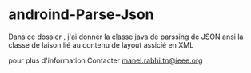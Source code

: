 # androind-Parse-Json
Dans ce dossier , j'ai donner la classe java de parssing de JSON ansi la classe de laison lié au contenu de layout assicié en XML 


pour plus d'information
Contacter manel.rabhi.tn@ieee.org
